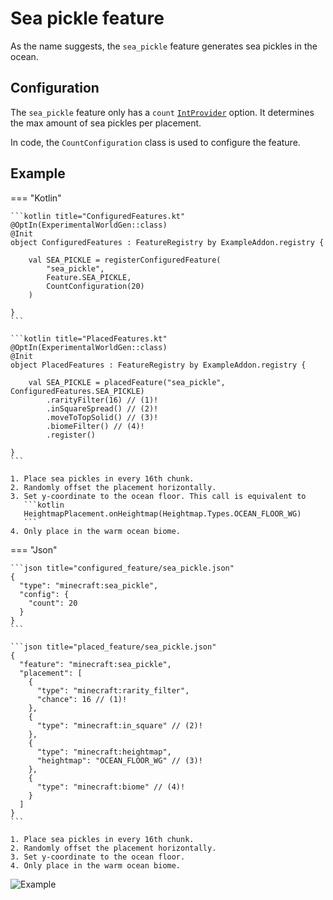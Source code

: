 # Sea pickle feature

As the name suggests, the `sea_pickle` feature generates sea pickles in the ocean.

## Configuration

The `sea_pickle` feature only has a `count` [`IntProvider`](../placed-feature.md#int-providers) option. It determines the
max amount of sea pickles per placement.

In code, the `CountConfiguration` class is used to configure the feature.

## Example

=== "Kotlin"

    ```kotlin title="ConfiguredFeatures.kt"
    @OptIn(ExperimentalWorldGen::class)
    @Init
    object ConfiguredFeatures : FeatureRegistry by ExampleAddon.registry {
    
        val SEA_PICKLE = registerConfiguredFeature(
            "sea_pickle",
            Feature.SEA_PICKLE,
            CountConfiguration(20)
        )
    
    }
    ```

    ```kotlin title="PlacedFeatures.kt"
    @OptIn(ExperimentalWorldGen::class)
    @Init
    object PlacedFeatures : FeatureRegistry by ExampleAddon.registry {
    
        val SEA_PICKLE = placedFeature("sea_pickle", ConfiguredFeatures.SEA_PICKLE)
            .rarityFilter(16) // (1)!
            .inSquareSpread() // (2)!
            .moveToTopSolid() // (3)!
            .biomeFilter() // (4)!
            .register()
    
    }
    ```

    1. Place sea pickles in every 16th chunk.
    2. Randomly offset the placement horizontally.
    3. Set y-coordinate to the ocean floor. This call is equivalent to
       ```kotlin
       HeightmapPlacement.onHeightmap(Heightmap.Types.OCEAN_FLOOR_WG)
       ```
    4. Only place in the warm ocean biome.

=== "Json"

    ```json title="configured_feature/sea_pickle.json"
    {
      "type": "minecraft:sea_pickle",
      "config": {
        "count": 20
      }
    }
    ```

    ```json title="placed_feature/sea_pickle.json"
    {
      "feature": "minecraft:sea_pickle",
      "placement": [
        {
          "type": "minecraft:rarity_filter",
          "chance": 16 // (1)!
        },
        {
          "type": "minecraft:in_square" // (2)!
        },
        {
          "type": "minecraft:heightmap",
          "heightmap": "OCEAN_FLOOR_WG" // (3)!
        },
        {
          "type": "minecraft:biome" // (4)!
        }
      ]
    }
    ```

    1. Place sea pickles in every 16th chunk.
    2. Randomly offset the placement horizontally.
    3. Set y-coordinate to the ocean floor.
    4. Only place in the warm ocean biome.

![Example](https://i.imgur.com/0BTepnm.jpeg)